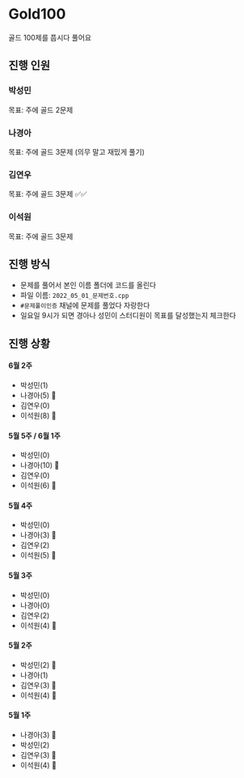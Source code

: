 # Gold100
골드 100제를 풉시다 풀어요
## 진행 인원
### 박성민
목표: 주에 골드 2문제 
### 나경아
목표: 주에 골드 3문제 (의무 말고 재밌게 풀기)
### 김연우
목표: 주에 골드 3문제 ✅✅
### 이석원
목표: 주에 골드 3문제 
## 진행 방식
- 문제를 풀어서 본인 이름 폴더에 코드를 올린다
- 파일 이름: `2022_05_01_문제번호.cpp`
- `#문제풀이인증` 채널에 문제를 풀었다 자랑한다
- 일요일 9시가 되면 경아나 성민이 스터디원이 목표를 달성했는지 체크한다
## 진행 상황
#### 6월 2주
- 박성민(1)
- 나경아(5) 🏅
- 김연우(0)
- 이석원(8) 🏅
#### 5월 5주 / 6월 1주
- 박성민(0)
- 나경아(10) 🏅
- 김연우(0)
- 이석원(6) 🏅
#### 5월 4주
- 박성민(0)
- 나경아(3) 🏅
- 김연우(2)
- 이석원(5) 🏅
#### 5월 3주
- 박성민(0)
- 나경아(0)
- 김연우(2)
- 이석원(4) 🏅
#### 5월 2주
- 박성민(2) 🏅
- 나경아(1)
- 김연우(3) 🏅
- 이석원(4) 🏅
#### 5월 1주
- 나경아(3) 🏅
- 박성민(2)
- 김연우(3) 🏅
- 이석원(4) 🏅